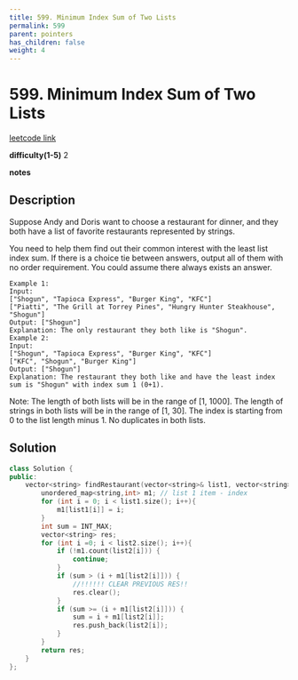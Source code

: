 ```yaml
---
title: 599. Minimum Index Sum of Two Lists
permalink: 599
parent: pointers
has_children: false
weight: 4
---
```

# 599. Minimum Index Sum of Two Lists
[leetcode link](https://leetcode.com/problems/minimum-index-sum-of-two-lists/)

**difficulty(1-5)** 
2

**notes**   


## Description
Suppose Andy and Doris want to choose a restaurant for dinner, and they both have a list of favorite restaurants represented by strings.

You need to help them find out their common interest with the least list index sum. If there is a choice tie between answers, output all of them with no order requirement. You could assume there always exists an answer.
```
Example 1:
Input:
["Shogun", "Tapioca Express", "Burger King", "KFC"]
["Piatti", "The Grill at Torrey Pines", "Hungry Hunter Steakhouse", "Shogun"]
Output: ["Shogun"]
Explanation: The only restaurant they both like is "Shogun".
Example 2:
Input:
["Shogun", "Tapioca Express", "Burger King", "KFC"]
["KFC", "Shogun", "Burger King"]
Output: ["Shogun"]
Explanation: The restaurant they both like and have the least index sum is "Shogun" with index sum 1 (0+1).
```
Note:
The length of both lists will be in the range of [1, 1000].
The length of strings in both lists will be in the range of [1, 30].
The index is starting from 0 to the list length minus 1.
No duplicates in both lists.

## Solution
```c++
class Solution {
public:
    vector<string> findRestaurant(vector<string>& list1, vector<string>& list2) {
        unordered_map<string,int> m1; // list 1 item - index
        for (int i = 0; i < list1.size(); i++){
            m1[list1[i]] = i;
        }
        int sum = INT_MAX;
        vector<string> res;
        for (int i =0; i < list2.size(); i++){
            if (!m1.count(list2[i])) {
                continue;
            }
            if (sum > (i + m1[list2[i]])) {
                //!!!!!! CLEAR PREVIOUS RES!!
                res.clear(); 
            }
            if (sum >= (i + m1[list2[i]])) {
                sum = i + m1[list2[i]];
                res.push_back(list2[i]);
            }
        }
        return res;
    }
};
```


